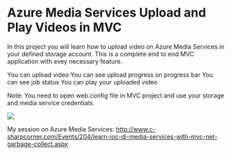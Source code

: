 # Azure Media Services Upload and Play Videos in MVC

In this project you will learn how to upload video on Azure Media Services in your defined storage account. This is a complete end to end MVC application with evey necessary feature.

You can upload video
You can see upload progress on progress bar
You can see job status
You can play your uploaded video

Note: You need to open web.config file in MVC project and use your storage and media service credentials.

<img src="https://github.com/itorian/Azure-Media-Services---Upload-and-Play-Videos-in-MVC/blob/master/AzureMediaServices/Slide/screentshot%20of%20output.jpg"/>

My session on Azure Media Services: http://www.c-sharpcorner.com/Events/204/learn-ioc-di-media-services-with-mvc-net-garbage-collect.aspx
